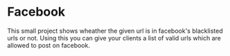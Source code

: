 # Facebook
This small project shows wheather the given url is in facebook's blacklisted urls or not.
Using this you can give your clients a list of valid urls which are allowed to post on facebook.
